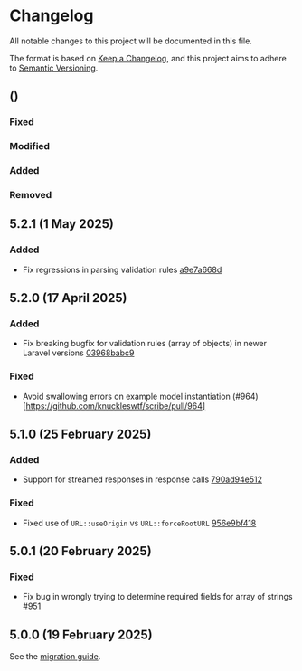 # Changelog
All notable changes to this project will be documented in this file.

The format is based on [Keep a Changelog](https://keepachangelog.com/en/1.0.0/), and this project aims to adhere to [Semantic Versioning](https://semver.org/spec/v2.0.0.html).

## <Version> (<Release date>)
### Fixed

### Modified

### Added

### Removed

## 5.2.1 (1 May 2025)
### Added
- Fix regressions in parsing validation rules [a9e7a668d](https://github.com/knuckleswtf/scribe/commit/a9e7a668d7fa74ad8a1591e443db6600498238ef)

## 5.2.0 (17 April 2025)
### Added
- Fix breaking bugfix for validation rules (array of objects) in newer Laravel versions [03968babc9](https://github.com/knuckleswtf/scribe/commit/03968babc901d38a284d3569000205e7d38ba1e1)

### Fixed
- Avoid swallowing errors on example model instantiation (#964)[https://github.com/knuckleswtf/scribe/pull/964]

## 5.1.0 (25 February 2025)
### Added
- Support for streamed responses in response calls [790ad94e512](https://github.com/knuckleswtf/scribe/commit/790ad94e512d987feae6f0443835d8cf8de64f53)

### Fixed
- Fixed use of `URL::useOrigin` vs `URL::forceRootURL` [956e9bf418](https://github.com/knuckleswtf/scribe/commit/956e9bf418f5fc06fe70009e476b1e8524aff5b1)

## 5.0.1 (20 February 2025)
### Fixed
- Fix bug in wrongly trying to determine required fields for array of strings [#951](https://github.com/knuckleswtf/scribe/pull/951)

## 5.0.0 (19 February 2025)
See the [migration guide](https://scribe.knuckles.wtf/migrating).
